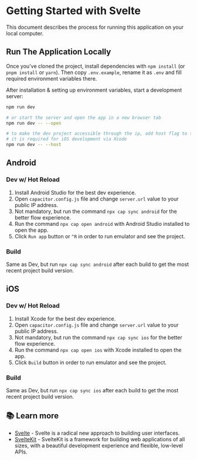 # Getting Started with Svelte

This document describes the process for running this application on your local computer.

## Run The Application Locally

Once you've cloned the project, install dependencies with `npm install` (or `pnpm install` or `yarn`). Then copy `.env.example`, rename it as `.env` and fill required environment variables there.

After installation & setting up environment variables, start a development server:

```bash
npm run dev

# or start the server and open the app in a new browser tab
npm run dev -- --open

# to make the dev project accessible through the ip, add host flag to the commamd
# it is required for iOS development via Xcode
npm run dev -- --host
```

## Android

### Dev w/ Hot Reload

1. Install Android Studio for the best dev experience.
2. Open `capacitor.config.js` file and change `server.url` value to your public IP address.
3. Not mandatory, but run the command `npx cap sync android` for the better flow experience.
4. Run the command `npx cap open android` with Android Studio installed to open the app.
5. Click `Run app` button or `^R` in order to run emulator and see the project.

### Build

Same as Dev, but run `npx cap sync android` after each build to get the most recent project build version.

## iOS

### Dev w/ Hot Reload

1. Install Xcode for the best dev experience.
2. Open `capacitor.config.js` file and change `server.url` value to your public IP address.
3. Not mandatory, but run the command `npx cap sync ios` for the better flow experience.
4. Run the command `npx cap open ios` with Xcode installed to open the app.
5. Click `Build` button in order to run emulator and see the project.

### Build

Same as Dev, but run `npx cap sync ios` after each build to get the most recent project build version.

## 📚 Learn more

- [Svelte](https://svelte.dev/) - Svelte is a radical new approach to building user interfaces.
- [SvelteKit](https://kit.svelte.dev/) - SvelteKit is a framework for building web applications of all sizes, with a beautiful development experience and flexible, low-level APIs.
